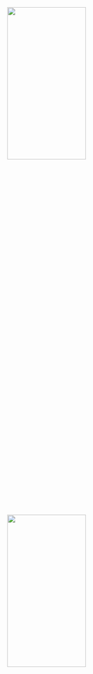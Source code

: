 <img src="./preview1.png"  width="60%" height="30%">

<img src="./preview2.png"  width="60%" height="30%">
